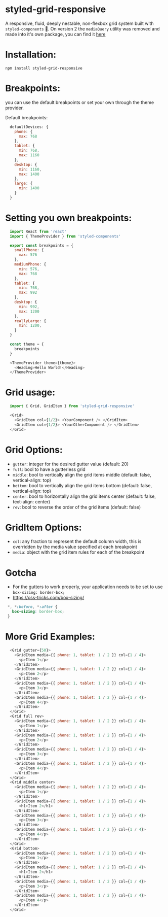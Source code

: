 # styled-grid-responsive
A responsive, fluid, deeply nestable, non-flexbox grid system built with `styled-components` 💅.
On version 2 the `mediaQuery` utility was removed and made into it's own package, you can find it [here](https://www.npmjs.com/package/styled-media-responsive)

# Installation:
`npm install styled-grid-responsive`

# Breakpoints:
you can use the default breakpoints or set your own through the theme provider.

Default breakpoints:

 ````javascript
   defaultDevices: {
     phone: {
       max: 768
     },
     tablet: {
       min: 768,
       max: 1160
     },
     desktop: {
       min: 1160,
       max: 1400
     },
     large: {
       min: 1400
     }
   }
 ````

# Setting you own breakpoints:

````javascript
  import React from 'react'
  import { ThemeProvider } from 'styled-components'

  export const breakpoints = {
    smallPhone: {
      max: 576
    },
    mediumPhone: {
      min: 576,
      max: 768
    },
    tablet: {
      min: 768,
      max: 992
    },
    desktop: {
      min: 992,
      max: 1200
    },
    reallyLarge: {
      min: 1200,
    }
  }

  const theme = {
    breakpoints
  }

  <ThemeProvider theme={theme}>
    <Heading>Hello World!</Heading>
  </ThemeProvider>
````

# Grid usage:
````javascript
  import { Grid, GridItem } from 'styled-grid-responsive'

  <Grid>
    <GridItem col={1/2}> <YourComponent /> </GridItem>
    <GridItem col={1/2}> <YourOtherComponent /> </GridItem>
  </Grid>

````
# Grid Options:
  * `gutter`: integer for the desired gutter value (default: 20)
  * `full`: bool to have a gutterless grid
  * `middle`: bool to vertically align the grid items middle (default: false, vertical-align: top)
  * `bottom`: bool to vertically align the grid items bottom (default: false, vertical-align: top)
  * `center`: bool to horizontally align the grid items center (default: false, text-align: center)
  * `rev`: bool to reverse the order of the grid items (default: false)

# GridItem Options:
  * `col`: any fraction to represent the default column width, this is overridden by the media value specified at each breakpoint
  * `media`: object with the grid item rules for each of the breakpoint

# Gotcha
 * For the gutters to work properly, your application needs to be set to use `box-sizing: border-box;`
 * https://css-tricks.com/box-sizing/

 ````css
  *, *:before, *:after {
    box-sizing: border-box;
  }
````

# More Grid Examples:
````javascript
  <Grid gutter={50}>
    <GridItem media={{ phone: 1, tablet: 1 / 2 }} col={1 / 4}>
      <p>Item 1</p>
    </GridItem>
    <GridItem media={{ phone: 1, tablet: 1 / 2 }} col={1 / 4}>
      <p>Item 2</p>
    </GridItem>
    <GridItem media={{ phone: 1, tablet: 1 / 2 }} col={1 / 4}>
      <p>Item 3</p>
    </GridItem>
    <GridItem media={{ phone: 1, tablet: 1 / 2 }} col={1 / 4}>
      <p>Item 4</p>
    </GridItem>
  </Grid>
  <Grid full rev>
    <GridItem media={{ phone: 1, tablet: 1 / 2 }} col={1 / 4}>
      <p>Item 1</p>
    </GridItem>
    <GridItem media={{ phone: 1, tablet: 1 / 2 }} col={1 / 4}>
      <p>Item 2</p>
    </GridItem>
    <GridItem media={{ phone: 1, tablet: 1 / 2 }} col={1 / 4}>
      <p>Item 3</p>
    </GridItem>
    <GridItem media={{ phone: 1, tablet: 1 / 2 }} col={1 / 4}>
      <p>Item 4</p>
    </GridItem>
  </Grid>
  <Grid middle center>
    <GridItem media={{ phone: 1, tablet: 1 / 2 }} col={1 / 4}>
      <p>Item 1</p>
    </GridItem>
    <GridItem media={{ phone: 1, tablet: 1 / 2 }} col={1 / 4}>
      <h1>Item 2</h1>
    </GridItem>
    <GridItem media={{ phone: 1, tablet: 1 / 2 }} col={1 / 4}>
      <p>Item 3</p>
    </GridItem>
    <GridItem media={{ phone: 1, tablet: 1 / 2 }} col={1 / 4}>
      <p>Item 4</p>
    </GridItem>
  </Grid>
  <Grid bottom>
    <GridItem media={{ phone: 1, tablet: 1 / 2 }} col={1 / 4}>
      <p>Item 1</p>
    </GridItem>
    <GridItem media={{ phone: 1, tablet: 1 / 2 }} col={1 / 4}>
      <h1>Item 2</h1>
    </GridItem>
    <GridItem media={{ phone: 1, tablet: 1 / 2 }} col={1 / 4}>
      <p>Item 3</p>
    </GridItem>
    <GridItem media={{ phone: 1, tablet: 1 / 2 }} col={1 / 4}>
      <p>Item 4</p>
    </GridItem>
  </Grid>
````
